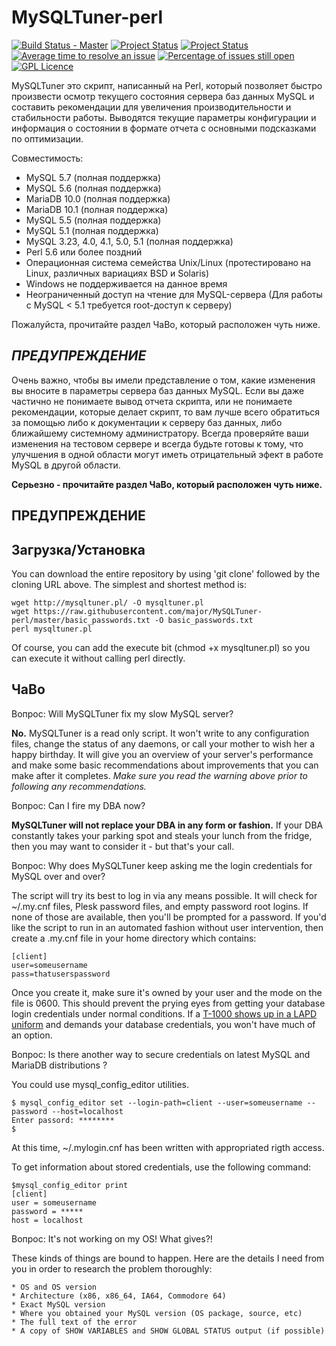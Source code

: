 MySQLTuner-perl
====
[![Build Status - Master](https://travis-ci.org/major/MySQLTuner-perl.svg?branch=master)](https://travis-ci.org/major/MySQLTuner-perl)
[![Project Status](http://opensource.box.com/badges/active.svg)](http://opensource.box.com/badges)
[![Project Status](http://opensource.box.com/badges/maintenance.svg)](http://opensource.box.com/badges)
[![Average time to resolve an issue](http://isitmaintained.com/badge/resolution/major/MySQLTuner-perl.svg)](http://isitmaintained.com/project/major/MySQLTuner-perl "Average time to resolve an issue")
[![Percentage of issues still open](http://isitmaintained.com/badge/open/major/MySQLTuner-perl.svg)](http://isitmaintained.com/project/major/MySQLTuner-perl "Percentage of issues still open")
[![GPL Licence](https://badges.frapsoft.com/os/gpl/gpl.png?v=103)](https://opensource.org/licenses/GPL-3.0/)

MySQLTuner это скрипт, написанный на Perl, который позволяет быстро произвести осмотр текущего состояния сервера баз данных MySQL 
и составить рекомендации для увеличения производительности и стабильности работы. Выводятся текущие параметры конфигурации 
и информация о состоянии в формате отчета с основными подсказками по оптимизации.

Совместимость:

* MySQL 5.7 (полная поддержка)
* MySQL 5.6 (полная поддержка)
* MariaDB 10.0 (полная поддержка)
* MariaDB 10.1 (полная поддержка)
* MySQL 5.5 (полная поддержка)
* MySQL 5.1 (полная поддержка)
* MySQL 3.23, 4.0, 4.1, 5.0, 5.1 (полная поддержка)
* Perl 5.6 или более поздний
* Операционная система семейства Unix/Linux (протестировано на Linux, различных вариациях BSD и Solaris)
* Windows не поддерживается на данное время
* Неограниченный доступ на чтение для MySQL-сервера (Для работы с MySQL < 5.1 требуется root-доступ к серверу)

Пожалуйста, прочитайте раздел ЧаВо, который расположен чуть ниже.

***ПРЕДУПРЕЖДЕНИЕ***
--
Очень важно, чтобы вы имели представление о том, какие изменения вы 
вносите в параметры сервера баз данных MySQL. Если вы даже частично
не понимаете вывод отчета скрипта, или не понимаете рекомендации, 
которые делает скрипт, то вам лучше всего обратиться за помощью либо
к документации к серверу баз данных, либо ближайшему системному 
администратору. Всегда проверяйте ваши изменения на тестовом сервере 
и всегда будьте готовы к тому, что улучшения в одной области могут иметь
отрицательный эфект в работе MySQL в другой области.

**Серьезно - прочитайте раздел ЧаВо, который расположен чуть ниже.**

ПРЕДУПРЕЖДЕНИЕ
--

Загрузка/Установка
--

You can download the entire repository by using 'git clone' followed by the cloning URL above.  The simplest and shortest method is:

	wget http://mysqltuner.pl/ -O mysqltuner.pl
	wget https://raw.githubusercontent.com/major/MySQLTuner-perl/master/basic_passwords.txt -O basic_passwords.txt
	perl mysqltuner.pl

Of course, you can add the execute bit (chmod +x mysqltuner.pl) so you can execute it without calling perl directly.


ЧаВо
--

Вопрос: Will MySQLTuner fix my slow MySQL server?

**No.**  MySQLTuner is a read only script.  It won't write to any configuration files, change the status of any daemons, or call your mother to wish her a happy birthday.  It will give you an overview of your server's performance and make some basic recommendations about improvements that you can make after it completes.  *Make sure you read the warning above prior to following any recommendations.*

Вопрос: Can I fire my DBA now?

**MySQLTuner will not replace your DBA in any form or fashion.**  If your DBA constantly takes your parking spot and steals your lunch from the fridge, then you may want to consider it - but that's your call.

Вопрос: Why does MySQLTuner keep asking me the login credentials for MySQL over and over?

The script will try its best to log in via any means possible.  It will check for ~/.my.cnf files, Plesk password files, and empty password root logins.  If none of those are available, then you'll be prompted for a password.  If you'd like the script to run in an automated fashion without user intervention, then create a .my.cnf file in your home directory which contains:

	[client]
	user=someusername
	pass=thatuserspassword
	
Once you create it, make sure it's owned by your user and the mode on the file is 0600.  This should prevent the prying eyes from getting your database login credentials under normal conditions.  If a [T-1000 shows up in a LAPD uniform](https://en.wikipedia.org/wiki/T-1000) and demands your database credentials, you won't have much of an option.

Вопрос: Is there another way to secure credentials on latest MySQL and MariaDB distributions ?

You could use mysql_config_editor utilities.

	$ mysql_config_editor set --login-path=client --user=someusername --password --host=localhost
	Enter passord: ********
	$

At this time, ~/.mylogin.cnf has been written with appropriated rigth access.

To get information about stored credentials, use the following command:

	$mysql_config_editor print
	[client]
	user = someusername
	password = *****
	host = localhost

Вопрос: It's not working on my OS! What gives?!

These kinds of things are bound to happen.  Here are the details I need from you in order to research the problem thoroughly:

	* OS and OS version
	* Architecture (x86, x86_64, IA64, Commodore 64)
	* Exact MySQL version
	* Where you obtained your MySQL version (OS package, source, etc)
	* The full text of the error
	* A copy of SHOW VARIABLES and SHOW GLOBAL STATUS output (if possible)
